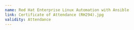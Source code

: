 ```yaml
---
name: Red Hat Enterprise Linux Automation with Ansible
link: Certificate of Attendance (RH294).jpg
validity: Attendance
---
```

